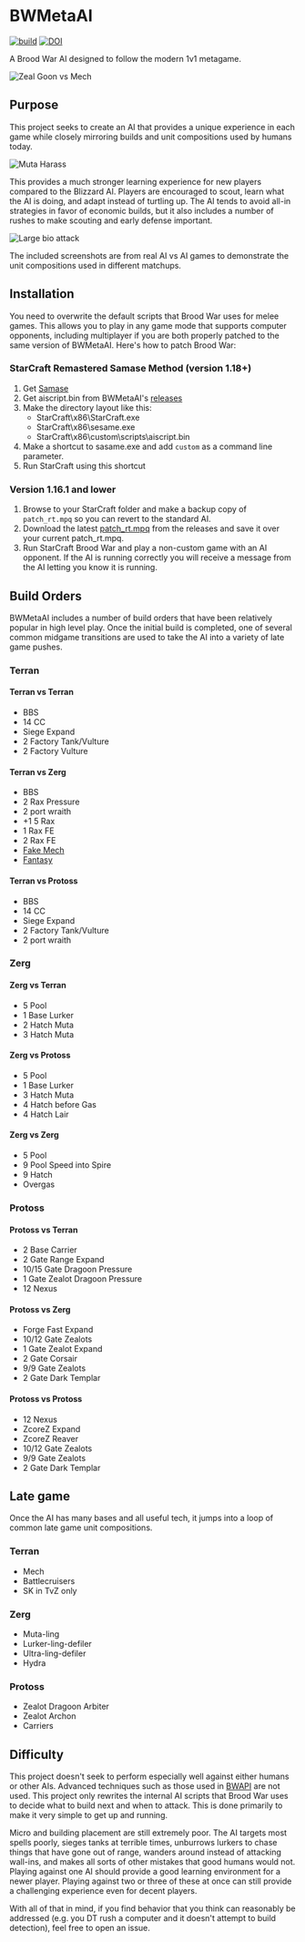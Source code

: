 BWMetaAI
========

[![build](https://github.com/jncraton/BWMetaAI/actions/workflows/build.yml/badge.svg)](https://github.com/jncraton/BWMetaAI/actions/workflows/build.yml)
[![DOI](https://zenodo.org/badge/DOI/10.5281/zenodo.5327653.svg)](https://doi.org/10.5281/zenodo.5327653)



A Brood War AI designed to follow the modern 1v1 metagame.

![Zeal Goon vs Mech](docs/zeal_goon_tank.png)

Purpose
--------

This project seeks to create an AI that provides a unique experience in each game while closely mirroring builds and unit compositions used by humans today.

![Muta Harass](docs/muta_harass.png)

This provides a much stronger learning experience for new players compared to the Blizzard AI. Players are encouraged to scout, learn what the AI is doing, and adapt instead of turtling up. The AI tends to avoid all-in strategies in favor of economic builds, but it also includes a number of rushes to make scouting and early defense important.

![Large bio attack](docs/marines_sunkens.png)

The included screenshots are from real AI vs AI games to demonstrate the unit compositions used in different matchups.

Installation
------------

You need to overwrite the default scripts that Brood War uses for melee games. This allows you to play in any game mode that supports computer opponents, including multiplayer if you are both properly patched to the same version of BWMetaAI. Here's how to patch Brood War:

### StarCraft Remastered Samase Method (version 1.18+)

1. Get [Samase](http://www.staredit.net/topic/17430/0/)
2. Get aiscript.bin from BWMetaAI's [releases](https://github.com/jncraton/BWMetaAI/releases/latest)
3. Make the directory layout like this:
    - StarCraft\x86\StarCraft.exe
    - StarCraft\x86\sesame.exe
    - StarCraft\x86\custom\scripts\aiscript.bin
4. Make a shortcut to sasame.exe and add `custom` as a command line parameter.
5. Run StarCraft using this shortcut

### Version 1.16.1 and lower

1. Browse to your StarCraft folder and make a backup copy of `patch_rt.mpq` so you can revert to the standard AI.
2. Download the latest [patch_rt.mpq](https://github.com/jncraton/BWMetaAI/releases/latest) from the releases and save it over your current patch_rt.mpq.
3. Run StarCraft Brood War and play a non-custom game with an AI opponent. If the AI is running correctly you will receive a message from the AI letting you know it is running.

Build Orders
------------

BWMetaAI includes a number of build orders that have been relatively popular in high level play. Once the initial build is completed, one of several common midgame transitions are used to take the AI into a variety of late game pushes.

### Terran

#### Terran vs Terran

* BBS
* 14 CC
* Siege Expand
* 2 Factory Tank/Vulture
* 2 Factory Vulture

#### Terran vs Zerg

* BBS
* 2 Rax Pressure
* 2 port wraith
* +1 5 Rax
* 1 Rax FE
* 2 Rax FE
* [Fake Mech](https://liquipedia.net/starcraft/Iloveoov_Fake_Mech)
* [Fantasy](https://liquipedia.net/starcraft/Fantasy_Build)

#### Terran vs Protoss

* BBS
* 14 CC
* Siege Expand
* 2 Factory Tank/Vulture
* 2 port wraith



### Zerg

#### Zerg vs Terran

* 5 Pool
* 1 Base Lurker
* 2 Hatch Muta
* 3 Hatch Muta

#### Zerg vs Protoss

* 5 Pool
* 1 Base Lurker
* 3 Hatch Muta
* 4 Hatch before Gas
* 4 Hatch Lair

#### Zerg vs Zerg

* 5 Pool
* 9 Pool Speed into Spire
* 9 Hatch
* Overgas

### Protoss

#### Protoss vs Terran

* 2 Base Carrier
* 2 Gate Range Expand
* 10/15 Gate Dragoon Pressure
* 1 Gate Zealot Dragoon Pressure
* 12 Nexus

#### Protoss vs Zerg

* Forge Fast Expand
* 10/12 Gate Zealots
* 1 Gate Zealot Expand
* 2 Gate Corsair
* 9/9 Gate Zealots
* 2 Gate Dark Templar

#### Protoss vs Protoss

* 12 Nexus
* ZcoreZ Expand
* ZcoreZ Reaver
* 10/12 Gate Zealots
* 9/9 Gate Zealots
* 2 Gate Dark Templar

Late game 
---------

Once the AI has many bases and all useful tech, it jumps into a loop of common late game unit compositions.

### Terran

* Mech
* Battlecruisers
* SK in TvZ only

### Zerg

* Muta-ling
* Lurker-ling-defiler
* Ultra-ling-defiler
* Hydra

### Protoss

* Zealot Dragoon Arbiter
* Zealot Archon
* Carriers

Difficulty
----------

This project doesn't seek to perform especially well against either humans or other AIs. Advanced techniques such as those used in [BWAPI](https://github.com/bwapi/bwapi) are not used. This project only rewrites the internal AI scripts that Brood War uses to decide what to build next and when to attack. This is done primarily to make it very simple to get up and running.

Micro and building placement are still extremely poor. The AI targets most spells poorly, sieges tanks at terrible times, unburrows lurkers to chase things that have gone out of range, wanders around instead of attacking wall-ins, and makes all sorts of other mistakes that good humans would not. Playing against one AI should provide a good learning environment for a newer player. Playing against two or three of these at once can still provide a challenging experience even for decent players.

With all of that in mind, if you find behavior that you think can reasonably be addressed (e.g. you DT rush a computer and it doesn't attempt to build detection), feel free to open an issue.

